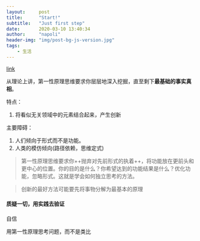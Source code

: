 ```yaml
---
layout:     post
title:      "Start!"
subtitle:   "Just first step"
date:       2020-03-10 13:40:34
author:     "napoli"
header-img: "img/post-bg-js-version.jpg"
tags:
    - 生活
---
```


[link](https://36kr.com/p/5117881)

从理论上讲，第一性原理思维要求你层层地深入挖掘，直至剩下**最基础的事实真相**。

特点：
1. 将看似无关领域中的元素结合起来，产生创新
 
主要障碍：
1. 人们倾向于形式而不是功能。
2. 人类的模仿倾向(路径依赖，思维定式)

> 第一性原理思维要求你++抛弃对先前形式的执着++，将功能放在更前头和更中心的位置。你的目的是什么？你希望达到的功能结果是什么？优化功能，忽略形式。这就是学会如何独立思考的方法。

> 创新的最好方法可能要先将事物分解为最基本的原理

#### 质疑一切，用实践去验证

自信

用第一性原理思考问题，而不是类比




